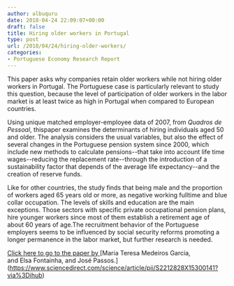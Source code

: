 ```yaml
---
author: albuquru
date: 2018-04-24 22:09:07+00:00
draft: false
title: Hiring older workers in Portugal
type: post
url: /2018/04/24/hiring-older-workers/
categories:
- Portuguese Economy Research Report
---
```


This paper asks why companies retain older workers while not hiring older workers in Portugal. The Portuguese case is particularly relevant to study this question, because the level of participation of older workers in the labor market is at least twice as high in Portugal when compared to European countries.

Using unique matched employer-employee data of 2007, from _Quadros de Pessoal_, thispaper examines the determinants of hiring individuals aged 50 and older. The analysis considers the usual variables, but also the effect of several changes in the Portuguese pension system since 2000, which include new methods to calculate pensions--that take into account life time wages--reducing the replacement rate--through the introduction of a sustainability factor that depends of the average life expectancy--and the creation of reserve funds.

Like for other countries, the study finds that being male and the proportion of workers aged 65 years old or more, as negative working fulltime and blue collar occupation. The levels of skills and education are the main exceptions. Those sectors with specific private occupational pension plans, hire younger workers since most of them establish a retirement age of about 60 years of age.The recruitment behavior of the Portuguese employers seems to be influenced by social security reforms promoting a longer permanence in the labor market, but further research is needed.

[Click here to go to the paper by ](https://www.sciencedirect.com/science/article/pii/S2212828X15300141?via%3Dihub#!)[Maria Teresa Medeiros Garcia, and Elsa Fontainha, and José Passos.](https://www.sciencedirect.com/science/article/pii/S2212828X15300141?via%3Dihub)
